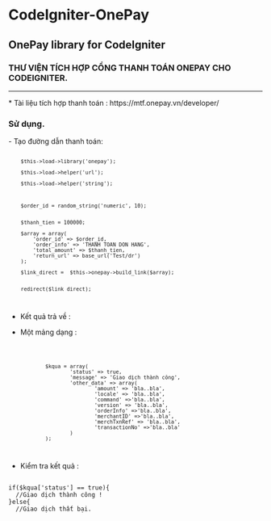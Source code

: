 # CodeIgniter-OnePay
OnePay library for CodeIgniter
-----------------------
<h3>THƯ VIỆN TÍCH HỢP CỔNG THANH TOÁN ONEPAY CHO CODEIGNITER.</h3><hr>
* Tài liệu tích hợp thanh toán : https://mtf.onepay.vn/developer/
<h3>Sử dụng.</h3>
- Tạo đường dẫn thanh toán:
<code>

		$this->load->library('onepay');
    
		$this->load->helper('url');
    
		$this->load->helper('string');
	


		$order_id = random_string('numeric', 10);
		

		$thanh_tien = 100000;

		$array = array(
			'order_id' => $order_id,  
			'order_info' => 'THANH TOAN DON HANG',
			'total_amount' => $thanh_tien,
			'return_url' => base_url('Test/dr')
		);

		$link_direct =  $this->onepay->build_link($array);

		
		redirect($link_direct);
</code>


- Kết quả trả về :<br>
+ Một mảng dạng :


<code>


                $kqua = array(
                        'status' => true,
                        'message' => 'Giao dịch thành công',
                        'other_data' => array(
                                'amount' => 'bla..bla',
                                'locale' => 'bla..bla',
                                'command' =>'bla..bla',
                                'version' => 'bla..bla',
                                'orderInfo' =>'bla..bla',
                                'merchantID' =>'bla..bla',
                                'merchTxnRef' => 'bla..bla',
                                'transactionNo' =>'bla..bla'
                        )
                );
</code>


- Kiểm tra kết quả :<br>
<code>
if($kqua['status'] == true){
  //Giao dịch thành công !
}else{
  //Giao dịch thất bại.

</code>
